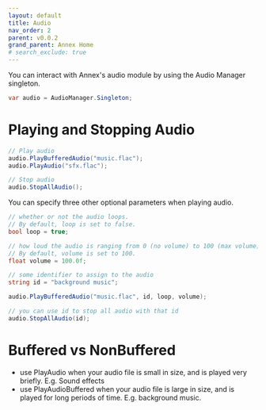 ```yaml
---
layout: default
title: Audio
nav_order: 2
parent: v0.0.2
grand_parent: Annex Home
# search_exclude: true
---
```


You can interact with Annex's audio module by using the Audio Manager singleton.

```cs
var audio = AudioManager.Singleton;
```
# Playing and Stopping Audio

```cs
// Play audio
audio.PlayBufferedAudio("music.flac");
audio.PlayAudio("sfx.flac");

// Stop audio
audio.StopAllAudio();
```
You can specify three other optional parameters when playing audio.

```cs
// whether or not the audio loops.
// By default, loop is set to false.
bool loop = true;

// how loud the audio is ranging from 0 (no volume) to 100 (max volume).
// By default, volume is set to 100.
float volume = 100.0f;

// some identifier to assign to the audio
string id = "background music";

audio.PlayBufferedAudio("music.flac", id, loop, volume);

// you can use id to stop all audio with that id
audio.StopAllAudio(id);
```

# Buffered vs NonBuffered

* use PlayAudio when your audio file is small in size, and is played very briefly. E.g. Sound effects
* use PlayAudioBuffered when your audio file is large in size, and is played for long periods of time. E.g. background music.